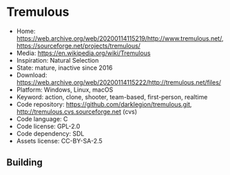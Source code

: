 # Tremulous

- Home: https://web.archive.org/web/20200114115219/http://www.tremulous.net/, https://sourceforge.net/projects/tremulous/
- Media: https://en.wikipedia.org/wiki/Tremulous
- Inspiration: Natural Selection
- State: mature, inactive since 2016
- Download: https://web.archive.org/web/20200114115222/http://tremulous.net/files/
- Platform: Windows, Linux, macOS
- Keyword: action, clone, shooter, team-based, first-person, realtime
- Code repository: https://github.com/darklegion/tremulous.git, http://tremulous.cvs.sourceforge.net (cvs)
- Code language: C
- Code license: GPL-2.0
- Code dependency: SDL
- Assets license: CC-BY-SA-2.5

## Building
